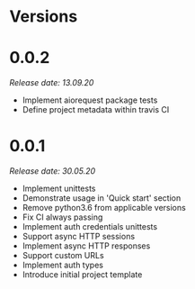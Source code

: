 Versions
========

0.0.2
========

_Release date: 13.09.20_

- Implement aiorequest package tests
- Define project metadata within travis CI

0.0.1
========

_Release date: 30.05.20_

- Implement unittests
- Demonstrate usage in 'Quick start' section
- Remove python3.6 from applicable versions
- Fix CI always passing
- Implement auth credentials unittests
- Support async HTTP sessions
- Implement async HTTP responses
- Support custom URLs
- Implement auth types
- Introduce initial project template